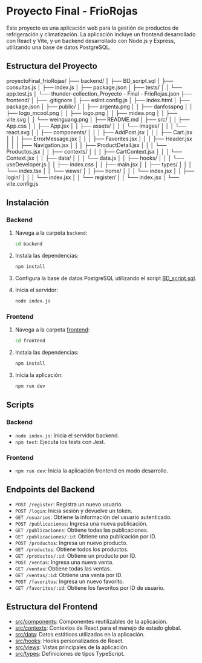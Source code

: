 # Proyecto Final - FrioRojas

Este proyecto es una aplicación web para la gestión de productos de refrigeración y climatización. La aplicación incluye un frontend desarrollado con React y Vite, y un backend desarrollado con Node.js y Express, utilizando una base de datos PostgreSQL.

## Estructura del Proyecto

proyectoFinal_frioRojas/
├── backend/
│   ├── BD_script.sql
│   ├── consultas.js
│   ├── index.js
│   ├── package.json
│   ├── tests/
│   │   └── app.test.js
│   └── thunder-collection_Proyecto - Final - FrioRojas.json
├── frontend/
│   ├── .gitignore
│   ├── eslint.config.js
│   ├── index.html
│   ├── package.json
│   ├── public/
│   │   ├── argenta.png
│   │   ├── danfosspng
│   │   ├── logo_mcool.png
│   │   ├── logo.png
│   │   ├── midea.png
│   │   ├── vite.svg
│   │   └── weinguang.png
│   ├── README.md
│   ├── src/
│   │   ├── App.css
│   │   ├── App.jsx
│   │   ├── assets/
│   │   │   └── images/
│   │   │       └── react.svg
│   │   ├── components/
│   │   │   ├── AddPost.jsx
│   │   │   ├── Cart.jsx
│   │   │   ├── ErrorMessage.jsx
│   │   │   ├── Favorites.jsx
│   │   │   ├── Header.jsx
│   │   │   ├── Navigation.jsx
│   │   │   ├── ProductDetail.jsx
│   │   │   └── Productos.jsx
│   │   ├── contexts/
│   │   │   ├── CartContext.jsx
│   │   │   └── Context.jsx
│   │   ├── data/
│   │   │   └── data.js
│   │   ├── hooks/
│   │   │   └── useDeveloper.js
│   │   ├── index.css
│   │   ├── main.jsx
│   │   ├── types/
│   │   │   └── index.tsx
│   │   └── views/
│   │       ├── home/
│   │       │   └── index.jsx
│   │       ├── login/
│   │       │   └── index.jsx
│   │       └── register/
│   │           └── index.jsx
│   └── vite.config.js

## Instalación

### Backend

1. Navega a la carpeta `backend`:
    ```sh
    cd backend
    ```

2. Instala las dependencias:
    ```sh
    npm install
    ```

3. Configura la base de datos PostgreSQL utilizando el script [BD_script.sql](http://_vscodecontentref_/31).

4. Inicia el servidor:
    ```sh
    node index.js
    ```

### Frontend

1. Navega a la carpeta [frontend](http://_vscodecontentref_/32):
    ```sh
    cd frontend
    ```

2. Instala las dependencias:
    ```sh
    npm install
    ```

3. Inicia la aplicación:
    ```sh
    npm run dev
    ```

## Scripts

### Backend

- `node index.js`: Inicia el servidor backend.
- `npm test`: Ejecuta los tests con Jest.

### Frontend

- `npm run dev`: Inicia la aplicación frontend en modo desarrollo.

## Endpoints del Backend

- `POST /register`: Registra un nuevo usuario.
- `POST /login`: Inicia sesión y devuelve un token.
- `GET /usuarios`: Obtiene la información del usuario autenticado.
- `POST /publicaciones`: Ingresa una nueva publicación.
- `GET /publicaciones`: Obtiene todas las publicaciones.
- `GET /publicaciones/:id`: Obtiene una publicación por ID.
- `POST /productos`: Ingresa un nuevo producto.
- `GET /productos`: Obtiene todos los productos.
- `GET /productos/:id`: Obtiene un producto por ID.
- `POST /ventas`: Ingresa una nueva venta.
- `GET /ventas`: Obtiene todas las ventas.
- `GET /ventas/:id`: Obtiene una venta por ID.
- `POST /favoritos`: Ingresa un nuevo favorito.
- `GET /favoritos/:id`: Obtiene los favoritos por ID de usuario.

## Estructura del Frontend

- [src/components](http://_vscodecontentref_/33): Componentes reutilizables de la aplicación.
- [src/contexts](http://_vscodecontentref_/34): Contextos de React para el manejo de estado global.
- [src/data](http://_vscodecontentref_/35): Datos estáticos utilizados en la aplicación.
- [src/hooks](http://_vscodecontentref_/36): Hooks personalizados de React.
- [src/views](http://_vscodecontentref_/37): Vistas principales de la aplicación.
- [src/types](http://_vscodecontentref_/38): Definiciones de tipos TypeScript.
